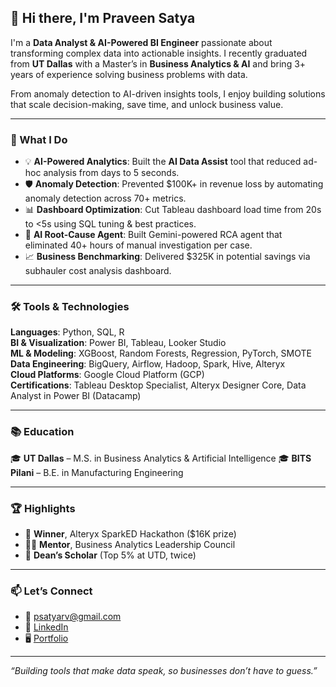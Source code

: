 ## 👋 Hi there, I'm Praveen Satya

I'm a **Data Analyst & AI-Powered BI Engineer** passionate about transforming complex data into actionable insights. I recently graduated from **UT Dallas** with a Master’s in **Business Analytics & AI** and bring 3+ years of experience solving business problems with data.

From anomaly detection to AI-driven insights tools, I enjoy building solutions that scale decision-making, save time, and unlock business value.

---

### 🚀 What I Do

- 💡 **AI-Powered Analytics**: Built the **AI Data Assist** tool that reduced ad-hoc analysis from days to 5 seconds.
- 🛡️ **Anomaly Detection**: Prevented $100K+ in revenue loss by automating anomaly detection across 70+ metrics.
- 📊 **Dashboard Optimization**: Cut Tableau dashboard load time from 20s to <5s using SQL tuning & best practices.
- 🤖 **AI Root-Cause Agent**: Built Gemini-powered RCA agent that eliminated 40+ hours of manual investigation per case.
- 📈 **Business Benchmarking**: Delivered $325K in potential savings via subhauler cost analysis dashboard.

---

### 🛠 Tools & Technologies

**Languages**: Python, SQL, R  
**BI & Visualization**: Power BI, Tableau, Looker Studio  
**ML & Modeling**: XGBoost, Random Forests, Regression, PyTorch, SMOTE  
**Data Engineering**: BigQuery, Airflow, Hadoop, Spark, Hive, Alteryx  
**Cloud Platforms**: Google Cloud Platform (GCP)  
**Certifications**: Tableau Desktop Specialist, Alteryx Designer Core, Data Analyst in Power BI (Datacamp)

---

### 📚 Education

🎓 **UT Dallas** – M.S. in Business Analytics & Artificial Intelligence
🎓 **BITS Pilani** – B.E. in Manufacturing Engineering  

---

### 🏆 Highlights

- 🥇 **Winner**, Alteryx SparkED Hackathon ($16K prize)  
- 🧑‍🏫 **Mentor**, Business Analytics Leadership Council  
- 🧠 **Dean’s Scholar** (Top 5% at UTD, twice)

---

### 📫 Let’s Connect

- 📧 psatyarv@gmail.com  
- 🔗 [LinkedIn](https://www.linkedin.com/in/praveen-satya-r-v)  
- 🖥️ [Portfolio](https://praveensatyarv.github.io/)

---

*“Building tools that make data speak, so businesses don’t have to guess.”*
